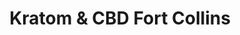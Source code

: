 ---
title: "Kratom & CBD Fort Collins"
url: /fort-collins/kratom-and-cbd-fort-collins/
shop: convenience
---